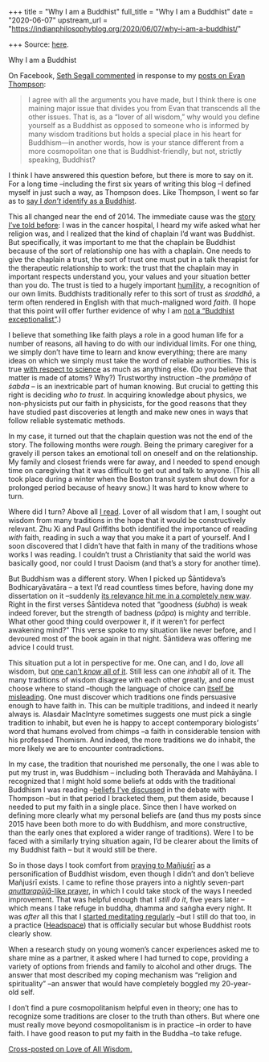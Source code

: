 +++
title = "Why I am a Buddhist"
full_title = "Why I am a Buddhist"
date = "2020-06-07"
upstream_url = "https://indianphilosophyblog.org/2020/06/07/why-i-am-a-buddhist/"

+++
Source: [here](https://indianphilosophyblog.org/2020/06/07/why-i-am-a-buddhist/).

Why I am a Buddhist

On Facebook, [Seth Segall
commented](https://www.facebook.com/loveofallwisdom/posts/2683423691982997?__xts__%5B0%5D=68.ARAUQx1ouMEt6WOrqWNACMxT64wra52oc2EtejcF0-Z6_NHUwQSqFrkyuNfTWibWW9pcMH_lQ2pJfaKy1q5V1Ib-7QAifn_JYSufd447FOnVQgIlsoEcqDaorDQAgpl71gkRrSXk6P-yvytPxgwkEn1aTOPUXvYKi4ETQnBS7CRz9_hDEcxOH_8aXvhlq4M104vVXnMeN3yClnD9EQQEKI_xdOmBd5IW8yCKsFZFgPFPKFjyUfn6t3dWDpk-E9gyYEUE5RmrLscI4TtP4sHJ63g3SEWpzcffhp1IHPJTLotSGaZpEyUlm26hNh0Hl5ll19bJOOZgN-T2xeJw0G_5Yoxhj5TR&__tn__=-R)
in response to my [posts on Evan
Thompson](http://loveofallwisdom.com/blog/2020/06/an-index-to-the-thompson-lele-correspondence):

> I agree with all the arguments you have made, but I think there is one
> maining major issue that divides you from Evan that transcends all the
> other issues. That is, as a “lover of all wisdom,” why would you
> define yourself as a Buddhist as opposed to someone who is informed by
> many wisdom traditions but holds a special place in his heart for
> Buddhism—in another words, how is your stance different from a more
> cosmopolitan one that is Buddhist-friendly, but not, strictly
> speaking, Buddhist?

I think I have answered this question before, but there is more to say
on it. For a long time –including the first six years of writing this
blog –I defined myself in just such a way, as Thompson does. Like
Thompson, I went so far as to [say I *don’t* identify as a
Buddhist](http://loveofallwisdom.com/blog/2009/09/zest/).

This all changed near the end of 2014. The immediate cause was the
[story I’ve told
before](http://loveofallwisdom.com/blog/2015/05/i-am-a-buddhist/): I was
in the cancer hospital, I heard my wife asked what her religion was, and
I realized that the kind of chaplain I’d want was Buddhist. But
specifically, it was important to me that the chaplain be Buddhist
because of the sort of relationship one has with a chaplain. One needs
to give the chaplain a trust, the sort of trust one must put in a talk
therapist for the therapeutic relationship to work: the trust that the
chaplain may in important respects understand you, your values and your
situation better than you do. The trust is tied to a hugely important
[humility](http://loveofallwisdom.com/blog/2010/07/monotheists-humility/),
a recognition of our own limits. Buddhists traditionally refer to this
sort of trust as *śraddhā*, a term often rendered in English with that
much-maligned word *faith*. (I hope that this point will offer further
evidence of why I am [not a “Buddhist
exceptionalist”](http://loveofallwisdom.com/blog/2020/05/naturalizing-buddhism-and-other-traditions/).)

I believe that something like faith plays a role in a good human life
for a number of reasons, all having to do with our individual limits.
For one thing, we simply don’t have time to learn and know everything;
there are many ideas on which we simply must take the word of reliable
authorities. This is true [with respect to
science](http://loveofallwisdom.com/blog/2014/10/sabda-and-the-sciences/)
as much as anything else. (Do you believe that matter is made of atoms?
Why?) Trustworthy instruction –the *pramāṇa* of *śabda* – is an
inextricable part of human knowing. But crucial to getting this right is
deciding *who to trust*. In acquiring knowledge about physics, we
non-physicists put our faith in physicists, for the good reasons that
they have studied past discoveries at length and make new ones in ways
that follow reliable systematic methods.

In my case, it turned out that the chaplain question was not the end of
the story. The following months were *rough*. Being the primary
caregiver for a gravely ill person takes an emotional toll on oneself
and on the relationship. My family and closest friends were far away,
and I needed to spend enough time on caregiving that it was difficult to
get out and talk to anyone. (This all took place during a winter when
the Boston transit system shut down for a prolonged period because of
heavy snow.) It was hard to know where to turn.

Where did I turn? Above all [I
read](http://loveofallwisdom.com/blog/2015/06/the-practice-of-reading/).
Lover of all wisdom that I am, I sought out wisdom from many traditions
in the hope that it would be constructively relevant. Zhu Xi and Paul
Griffiths both identified the importance of reading *with* faith,
reading in such a way that you make it a part of yourself. And I soon
discovered that I didn’t have that faith in many of the traditions whose
works I was reading. I couldn’t trust a Christianity that said the world
was basically good, nor could I trust Daoism (and that’s a story for
another time).

But Buddhism was a different story. When I picked up Śāntideva’s
Bodhicaryāvatāra – a text I’d read countless times before, having done
my dissertation on it –suddenly [its relevance hit me in a completely
new
way](http://loveofallwisdom.com/blog/2015/06/the-practice-of-reading/).
Right in the first verses Śāntideva noted that “goodness (*śubha*) is
weak indeed forever, but the strength of badness (*pāpa*) is mighty and
terrible. What other good thing could overpower it, if it weren’t for
perfect awakening mind?” This verse spoke to my situation like never
before, and I devoured most of the book again in that night. Śāntideva
was offering me advice I could trust.

This situation put a lot in perspective for me. One can, and I do,
*love* all wisdom, but [one can’t *know* all of
it](http://loveofallwisdom.com/blog/2015/12/choosing-a-few-traditions/).
Still less can one *inhabit* all of it. The many traditions of wisdom
disagree with each other greatly, and one must choose where to stand
–though the language of choice can [itself be
misleading](http://loveofallwisdom.com/blog/2016/02/belonging-rationally-to-a-tradition/).
One must discover which traditions one finds persuasive enough to have
faith in. This can be multiple traditions, and indeed it nearly always
is. Alasdair MacIntyre sometimes suggests one must pick a single
tradition to inhabit, but even he is happy to accept contemporary
biologists’ word that humans evolved from chimps –a faith in
considerable tension with his professed Thomism. And indeed, the more
traditions we do inhabit, the more likely we are to encounter
contradictions.

In my case, the tradition that nourished me personally, the one I was
able to put my trust in, was Buddhism – including both Theravāda and
Mahāyāna. I recognized that I might hold some beliefs at odds with the
traditional Buddhism I was reading –[beliefs I’ve
discussed](http://loveofallwisdom.com/blog/2020/05/on-being-buddhist-and-distinctively-buddhist/)
in the debate with Thompson –but in that period I bracketed them, put
them aside, because I needed to put my faith in a single place. Since
then I have worked on defining more clearly what my personal beliefs are
(and thus my posts since 2015 have been both more to do with Buddhism,
and more constructive, than the early ones that explored a wider range
of traditions). Were I to be faced with a similarly trying situation
again, I’d be clearer about the limits of my Buddhist faith – but it
would still be there.

So in those days I took comfort from [praying to
Mañjuśrī](http://loveofallwisdom.com/blog/2015/05/praying-to-something-you-dont-believe-in-redux/)
as a personification of Buddhist wisdom, even though I didn’t and don’t
believe Mañjuśrī exists. I came to refine those prayers into a nightly
seven-part [*anuttarapūjā*-like
prayer](http://loveofallwisdom.com/blog/2015/06/my-buddhist-practices/),
in which I could take stock of the ways I needed improvement. That was
helpful enough that I *still do it*, five years later – which means I
take refuge in buddha, dhamma and saṅgha every night. It was *after* all
this that I [started meditating
regularly](http://loveofallwisdom.com/blog/2016/01/of-mindfulness-meditation-buddhist-and-otherwise/)
–but I still do that too, in a practice
([Headspace](https://www.headspace.com/)) that is officially secular but
whose Buddhist roots clearly show.

When a research study on young women’s cancer experiences asked me to
share mine as a partner, it asked where I had turned to cope, providing
a variety of options from friends and family to alcohol and other drugs.
The answer that most described my coping mechanism was “religion and
spirituality” –an answer that would have completely boggled my
20-year-old self.

I don’t find a pure cosmopolitanism helpful even in theory; one has to
recognize some traditions are closer to the truth than others. But where
one must really move beyond cosmopolitanism is in practice –in order to
have faith. I have good reason to put my faith in the Buddha –to take
refuge.

[Cross-posted on Love of All
Wisdom.](http://loveofallwisdom.com/blog/2020/06/why-i-am-a-buddhist)
